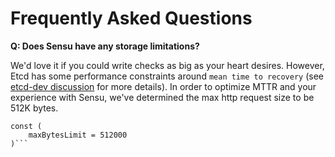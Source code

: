 # Frequently Asked Questions

**Q: Does Sensu have any storage limitations?**

We'd love it if you could write checks as big as your heart desires. However, Etcd has some performance constraints around `mean time to recovery` (see [etcd-dev discussion](https://groups.google.com/forum/#!topic/etcd-dev/vCeSLBKC_M8 "etcd-dev discussion") for more details). In order to optimize MTTR and your experience with Sensu, we've determined the max http request size to be 512K bytes.

```
const (
	maxBytesLimit = 512000
)```
